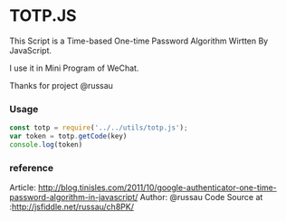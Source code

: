 # TOTP.JS
This Script is a Time-based One-time Password Algorithm Wirtten By JavaScript.

I use it in Mini Program of WeChat.

Thanks  for project  @russau

### Usage
```javascript
const totp = require('../../utils/totp.js');
var token = totp.getCode(key)
console.log(token)
```

### reference
Article: http://blog.tinisles.com/2011/10/google-authenticator-one-time-password-algorithm-in-javascript/
Author: @russau
Code Source at :http://jsfiddle.net/russau/ch8PK/
